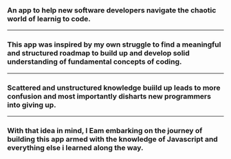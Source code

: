 ### An app to help new software developers navigate the chaotic world of learnig to code.
---
### This app was inspired by my own struggle to find a meaningful and structured roadmap to build up and develop solid understanding of fundamental concepts of coding.
---
### Scattered and unstructured knowledge buiild up leads to more confusion and most importantly disharts new programmers into giving up. 
---
### With that idea in mind, I Eam embarking on the journey of building this app armed with the knowledge of Javascript and everything else i learned along the way. 